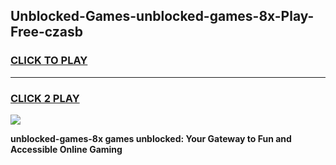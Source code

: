 
## Unblocked-Games-unblocked-games-8x-Play-Free-czasb
<h3>
<a href="https://premium76.site?title=unblocked-games-8x&ref=23A">CLICK TO PLAY</a></h3>
<hr>

<h3>
<a href="https://premium76.site?title=unblocked-games-8x&ref=23A">CLICK 2 PLAY</a>
  
</h3>

<a href="https://premium76.site?title=unblocked-games-8x&ref=23A"><img src="https://clearcache.store/games.png"></a>


**unblocked-games-8x games unblocked: Your Gateway to Fun and Accessible Online Gaming**
